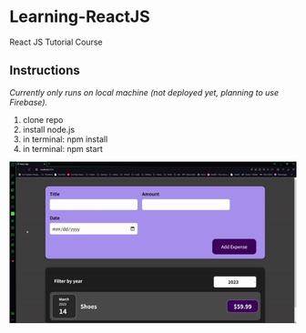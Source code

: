 # **Learning-ReactJS**
React JS Tutorial Course

## Instructions
*Currently only runs on local machine (not deployed yet, planning to use Firebase).*
1. clone repo
2. install node.js
3. in terminal: npm install 
4. in terminal: npm start

![current webpage](https://github.com/LouisT123/Learning-ReactJS/blob/main/working_input1.gif)